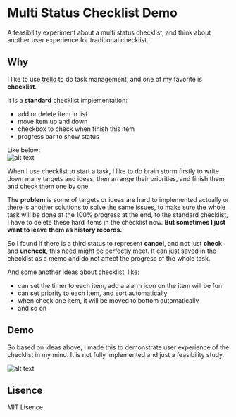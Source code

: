 Multi Status Checklist Demo
===========================

A feasibility experiment about a multi status checklist, and think about another user experience for traditional checklist.

## Why
I like to use <a href="https://trello.com/">trello</a> to do task management, and one of my favorite is **checklist**.

It is a **standard** checklist implementation:  
- add or delete item in list  
- move item up and down  
- checkbox to check when finish this item  
- progress bar to show status  

Like below:  
![alt text][trello]  

When I use checklist to start a task, I like to do brain storm firstly to write down many targets and ideas, then arrange their priorities, and finish them and check them one by one.  

The **problem** is some of targets or ideas are hard to implemented actually or there is another solutions to solve the same issues, to make sure the whole task will be done at the 100% progress at the end, to the standard checklist, I have to delete these hard items in the checklist now. **But sometimes I just want to leave them as history records.** 

So I found if there is a third status to represent **cancel**, and not just **check** and **uncheck**, this need might be perfectly meet. It can just saved in the checklist as a memo and do not affect the progress of the whole task. 

And some another ideas about checklist, like:  
- can set the timer to each item, add a alarm icon on the item will be fun  
- can set priority to each item, and sort automatically  
- when check one item, it will be moved to bottom automatically  
- and so on  

## Demo
So based on ideas above, I made this to demonstrate user experience of the checklist in my mind. It is not fully implemented and just a feasibility study.

![alt text][demo]

[demo]: 
https://raw.githubusercontent.com/hanks/Multi_Status_Checklist_Demo/master/ScrollCellTest/demo/demo1.gif "demo"

[trello]:
https://raw.githubusercontent.com/hanks/Multi_Status_Checklist_Demo/master/ScrollCellTest/demo/trello.png "trello"

## Lisence
MIT Lisence
